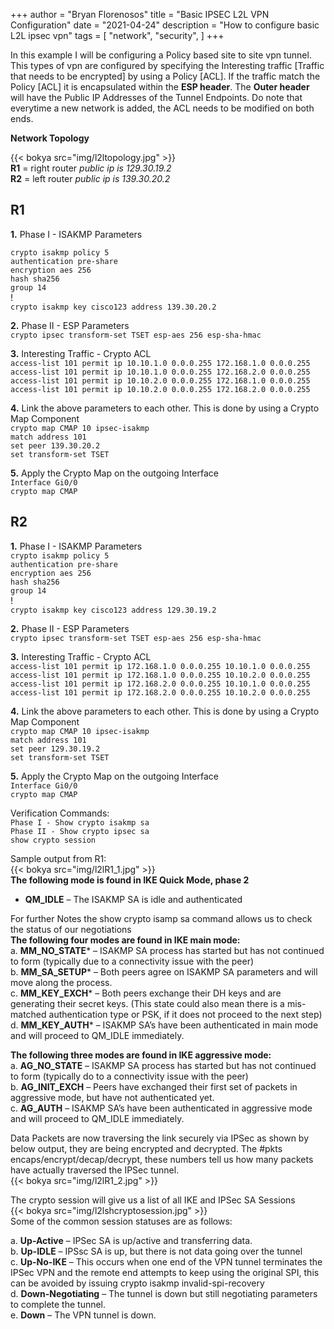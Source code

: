 +++
author = "Bryan Florenosos"
title = "Basic IPSEC L2L VPN Configuration"
date = "2021-04-24"
description = "How to configure basic L2L ipsec vpn"
tags = [
    "network",
    "security",
]
+++

In this example I will be configuring a Policy based site to site vpn tunnel. This types of vpn are configured by specifying the Interesting traffic [Traffic that needs to be encrypted] by using  a Policy [ACL]. If the traffic match the Policy [ACL] it is encapsulated within the **ESP header**. The **Outer header** will have the Public IP Addresses of the Tunnel Endpoints. Do note that everytime a new network is added, the ACL needs to be modified on both ends.

**Network Topology**  

{{< bokya src="img/l2ltopology.jpg" >}}    
**R1** = right router  *public ip is 129.30.19.2*  
**R2** = left router   *public ip is 139.30.20.2*  

## R1
**1.** Phase I - ISAKMP Parameters  
  
`crypto isakmp policy 5`  
 `authentication pre-share`  
 `encryption aes 256`  
 `hash sha256`  
 `group 14`  
!  
`crypto isakmp key cisco123 address 139.30.20.2`  
  
**2.** Phase II - ESP Parameters  
`crypto ipsec transform-set TSET esp-aes 256 esp-sha-hmac`  
  
**3.** Interesting Traffic - Crypto ACL  
`access-list 101 permit ip 10.10.1.0 0.0.0.255 172.168.1.0 0.0.0.255`  
`access-list 101 permit ip 10.10.1.0 0.0.0.255 172.168.2.0 0.0.0.255`  
`access-list 101 permit ip 10.10.2.0 0.0.0.255 172.168.1.0 0.0.0.255`  
`access-list 101 permit ip 10.10.2.0 0.0.0.255 172.168.2.0 0.0.0.255`  
  
**4.** Link the above parameters to each other. This is done by using a Crypto Map Component  
`crypto map CMAP 10 ipsec-isakmp`  
 `match address 101`  
 `set peer 139.30.20.2`  
 `set transform-set TSET`  
   
**5.** Apply the Crypto Map on the outgoing Interface  
`Interface Gi0/0`   
 `crypto map CMAP`   

## R2
**1.** Phase I - ISAKMP Parameters  
`crypto isakmp policy 5`  
 `authentication pre-share`  
 `encryption aes 256`  
 `hash sha256`  
 `group 14`  
!  
`crypto isakmp key cisco123 address 129.30.19.2`  
  
**2.** Phase II - ESP Parameters  
`crypto ipsec transform-set TSET esp-aes 256 esp-sha-hmac`  
  
**3.** Interesting Traffic - Crypto ACL  
`access-list 101 permit ip 172.168.1.0 0.0.0.255 10.10.1.0 0.0.0.255`  
`access-list 101 permit ip 172.168.1.0 0.0.0.255 10.10.2.0 0.0.0.255`  
`access-list 101 permit ip 172.168.2.0 0.0.0.255 10.10.1.0 0.0.0.255`  
`access-list 101 permit ip 172.168.2.0 0.0.0.255 10.10.2.0 0.0.0.255`  
  
**4.** Link the above parameters to each other. This is done by using a Crypto Map Component  
`crypto map CMAP 10 ipsec-isakmp`  
 `match address 101`  
 `set peer 129.30.19.2`  
 `set transform-set TSET`  
   
**5.** Apply the Crypto Map on the outgoing Interface  
`Interface Gi0/0`   
 `crypto map CMAP`   
  
Verification Commands:  
`Phase I - Show crypto isakmp sa`  
`Phase II - Show crypto ipsec sa`  
`show crypto session`  
  
Sample output from R1:  
{{< bokya src="img/l2lR1_1.jpg" >}}  
**The following mode is found in IKE Quick Mode, phase 2**  
* **QM_IDLE** – The ISAKMP SA is idle and authenticated  
  
For further Notes the show crypto isamp sa command allows us to check the status of our negotiations  
**The following four modes are found in IKE main mode:**  
a. **MM_NO_STATE*** – ISAKMP SA process has started but has not continued to form (typically due to a connectivity issue with the peer)  
b. **MM_SA_SETUP*** – Both peers agree on ISAKMP SA parameters and will move along the process.  
c. **MM_KEY_EXCH*** – Both peers exchange their DH keys and are generating their secret keys. (This state could also mean there is a mis-matched authentication type or PSK, if it does not proceed to the next step)    
d. **MM_KEY_AUTH*** – ISAKMP SA’s have been authenticated in main mode and will proceed to QM_IDLE immediately.  
  
**The following three modes are found in IKE aggressive mode:**  
a. **AG_NO_STATE** – ISAKMP SA process has started but has not continued to form (typically do to a connectivity issue with the peer)  
b. **AG_INIT_EXCH** – Peers have exchanged their first set of packets in aggressive mode, but have not authenticated yet.  
c. **AG_AUTH** – ISAKMP SA’s have been authenticated in aggressive mode and will proceed to QM_IDLE immediately.  
    
Data Packets are now traversing the link securely via IPSec as shown by below output, they are being encrypted and decrypted. The #pkts encaps/encrypt/decap/decrypt, these numbers tell us how many packets have actually traversed the IPSec tunnel.   
{{< bokya src="img/l2lR1_2.jpg" >}}  
  
The crypto session will give us a list of all IKE and IPSec SA Sessions  
{{< bokya src="img/l2lshcryptosession.jpg" >}}  
Some of the common session statuses are as follows:  
   
a. **Up-Active** – IPSec SA is up/active and transferring data.  
b. **Up-IDLE** – IPSsc SA is up, but there is not data going over the tunnel  
c. **Up-No-IKE** – This occurs when one end of the VPN tunnel terminates the IPSec VPN and the remote end attempts to keep using the original SPI, this can be avoided by issuing crypto isakmp invalid-spi-recovery  
d. **Down-Negotiating** – The tunnel is down but still negotiating parameters to complete the tunnel.  
e. **Down** – The VPN tunnel is down.  




